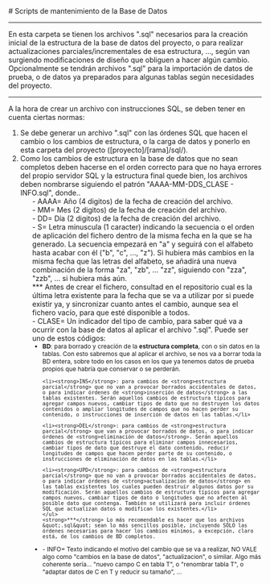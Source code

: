 <meta charset="utf-8">
# Scripts de mantenimiento de la Base de Datos
<hr/>
En esta carpeta se tienen los archivos &quot;.sql&quot; necesarios para la creación inicial de la estructura de la base de datos del proyecto, o para realizar actualizaciones parciales/incrementales de esa estructura, ..., según van surgiendo modificaciones de diseño que obliguen a hacer algún cambio.
<br/>
Opcionalmente se tendrán archivos &quot;.sql&quot; para la importación de datos de prueba, o de datos ya preparados para algunas tablas según necesidades del proyecto.
<hr/>
A la hora de crear un archivo con instrucciones SQL, se deben tener en cuenta ciertas normas:
<ol>
<li>Se debe generar un archivo &quot;.sql&quot; con las órdenes SQL que hacen el cambio o los cambios de estructura, o la carga de datos y ponerlo en esta carpeta del proyecto ([proyecto]/[rama]/sql/).</li>
<li>Como los cambios de estructura en la base de datos que no sean completos deben hacerse en el orden correcto para que no haya errores del propio servidor SQL y la estructura final quede bien, los archivos deben nombrarse siguiendo el patrón &quot;AAAA-MM-DDS_CLASE - INFO.sql&quot;, donde..
  <ul type="none">
  <li>- AAAA= Año (4 digitos) de la fecha de creación del archivo.</li>
  <li>- MM= Mes (2 digitos) de la fecha de creación del archivo.</li>
  <li>- DD= Día (2 digitos) de la fecha de creación del archivo.</li>
  <li>- S= Letra minuscula (1 caracter) indicando la secuencia o el orden de aplicación del fichero dentro de la misma fecha en la que se ha generado. La secuencia empezará en &quot;a&quot; y seguirá con el alfabeto hasta acabar con él (&quot;b&quot;, &quot;c&quot;, ..., &quot;z&quot;). Si hubiera más cambios en la misma fecha que las letras del alfabeto, se añadirá una nueva combinación de la forma &quot;za&quot;, &quot;zb&quot;, ... &quot;zz&quot;, siguiendo con &quot;zza&quot;, &quot;zzb&quot;, ... si hubiera más aún.</li>
  <li>*** Antes de crear el fichero, consultad en el repositorio cual es la última letra existente para la fecha que se va a utilizar por si puede existir ya, y sincronizar cuanto antes el cambio, aunque sea el fichero vacío, para que esté disponible a todos.</li>
  <li>- CLASE= Un indicador del tipo de cambio, para saber qué va a ocurrir con la base de datos al aplicar el archivo &quot;.sql&quot;. Puede ser uno de estos códigos:
    <ul type="disc" style="font-size:85%;">
    <li><strong>BD</strong>: para borrado y creación de la <strong>estructura completa</strong>, con o sin datos en la tablas. Con esto sabremos que al aplicar el archivo, se nos va a borrar toda la BD entera, sobre todo en los casos en los que ya tenemos datos de prueba propios que habría que conservar o se perderán.</li>
    
    <li><strong>INS</strong>: para cambios de <strong>estructura parcial</strong> que no van a provocar borrados accidentales de datos, o para indicar órdenes de <strong>inserción de datos</strong> a las tablas existentes. Serán aquellos cambios de estructura típicos para agregar campos nuevos, cambiar tipos de dato que no destruyen los datos contenidos o ampliar longitudes de campos que no hacen perder su contenido, o instrucciones de inserción de datos en las tablas.</li>
    
    <li><strong>DEL</strong>: para cambios de <strong>estructura parcial</strong> que van a provocar borrados de datos, o para indicar órdenes de <strong>eliminación de datos</strong>. Serán aquellos cambios de estructura típicos para eliminar campos innecesarios, cambiar tipos de dato que destruye el dato contenido, reducir longitudes de campos que hacen perder parte de su contenido, o instrucciones de eliminación de datos en las tablas.</li>
    
    <li><strong>UPD</strong>: para cambios de <strong>estructura parcial</strong> que no van a provocar borrados accidentales de datos, o para indicar órdenes de <strong>actualización de datos</strong> en las tablas existentes los cuales pueden destruir algunos datos por su modificación. Serán aquellos cambios de estructura típicos para agregar campos nuevos, cambiar tipos de dato o longitudes que no afecten al posible dato que contenga. También se utilizará para incluir órdenes SQL que actualizan datos o modifican los existentes.</li>
    </ul>
    <strong>***</strong> Lo más recomendable es hacer que los archivos &quot;.sql&quot; sean lo más sencillos posible, incluyendo SÓLO las órdenes necesarias para hacer los cambios mínimos, a excepción, claro está, de los cambios de BD completos.
  </li>
  <li>- INFO= Texto indicando el motivo del cambio que se va a realizar, NO VALE algo como &quot;cambios en la base de datos&quot;, &quot;actualizacion&quot;, o similar. Algo más coherente sería... &quot;nuevo campo C en tabla T&quot;, o &quot;renombrar tabla T&quot;, o &quot;adaptar datos de C en T y reducir su tamaño&quot;, ...</li>
  </ul> 
</li>
</ol>
